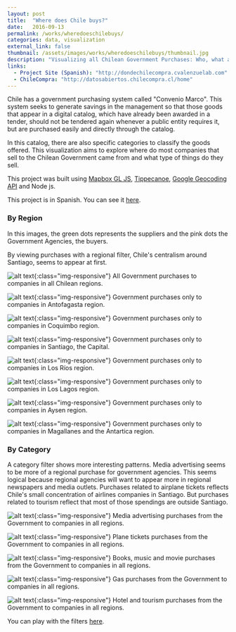 ```yaml
---
layout: post
title:  "Where does Chile buys?"
date:   2016-09-13
permalink: /works/wheredoeschilebuys/
categories: data, visualization
external_link: false
thumbnail: /assets/images/works/wheredoeschilebuys/thumbnail.jpg
description: "Visualizing all Chilean Government Purchases: Who, what and where it buys?"
links:
  - Project Site (Spanish): "http://dondechilecompra.cvalenzuelab.com"
  - ChileCompra: "http://datosabiertos.chilecompra.cl/home"
---
```


Chile has a government purchasing system called "Convenio Marco".
This system seeks to generate savings in the management so that those goods that appear in a digital catalog, which have already been awarded in a tender, should not be tendered again whenever a public entity requires it, but are purchased easily and directly through the catalog.

In this catalog, there are also specific categories to classify the goods offered. This visualization aims to explore where do most companies that sell to the Chilean Government came from and what type of things do they sell.

This project was built using [Mapbox GL JS](https://www.mapbox.com/mapbox-gl-js/api/), [Tippecanoe](https://github.com/mapbox/tippecanoe), [Google Geocoding API](https://developers.google.com/maps/documentation/geocoding/start) and Node js.  

This project is in Spanish. You can see it [here](http://dondechilecompra.cvalenzuelab.com).

### By Region
In this images, the green dots represents the suppliers and the pink dots the Government Agencies, the buyers.

By viewing purchases with a regional filter, Chile's centralism around Santiago, seems to appear at first.

![alt text](/assets/images/works/wheredoeschilebuys/08wheredoeschilebuys.jpg "where does chile buys"){:class="img-responsive"}
All Government purchases to companies in all Chilean regions.

![alt text](/assets/images/works/wheredoeschilebuys/01wheredoeschilebuys.jpg "where does chile buys"){:class="img-responsive"}
Government purchases only to companies in Antofagasta region.

![alt text](/assets/images/works/wheredoeschilebuys/02wheredoeschilebuys.jpg "where does chile buys"){:class="img-responsive"}
Government purchases only to companies in Coquimbo region.

![alt text](/assets/images/works/wheredoeschilebuys/09wheredoeschilebuys.jpg "where does chile buys"){:class="img-responsive"}
Government purchases only to companies in Santiago, the Capital.

![alt text](/assets/images/works/wheredoeschilebuys/13wheredoeschilebuys.jpg "where does chile buys"){:class="img-responsive"}
Government purchases only to companies in Los Ríos region.

![alt text](/assets/images/works/wheredoeschilebuys/12wheredoeschilebuys.jpg "where does chile buys"){:class="img-responsive"}
Government purchases only to companies in Los Lagos region.

![alt text](/assets/images/works/wheredoeschilebuys/11wheredoeschilebuys.jpg "where does chile buys"){:class="img-responsive"}
Government purchases only to companies in Aysen region.

![alt text](/assets/images/works/wheredoeschilebuys/10wheredoeschilebuys.jpg "where does chile buys"){:class="img-responsive"}
Government purchases only to companies in Magallanes and the Antartica region.

### By Category
A category filter shows more interesting patterns. Media advertising seems to be more of a regional purchase for government agencies. This seems logical because regional agencies will want to appear more in regional newspapers and media outlets. Purchases related to airplane tickets reflects Chile's small concentration of airlines companies in Santiago. But purchases related to tourism reflect that most of those spendings are outside Santiago.

![alt text](/assets/images/works/wheredoeschilebuys/03wheredoeschilebuys.jpg "where does chile buys"){:class="img-responsive"}
Media advertising purchases from the Government to companies in all regions.

![alt text](/assets/images/works/wheredoeschilebuys/04wheredoeschilebuys.jpg "where does chile buys"){:class="img-responsive"}
Plane tickets purchases from the Government to companies in all regions.

![alt text](/assets/images/works/wheredoeschilebuys/05wheredoeschilebuys.jpg "where does chile buys"){:class="img-responsive"}
Books, music and movie purchases from the Government to companies in all regions.

![alt text](/assets/images/works/wheredoeschilebuys/06wheredoeschilebuys.jpg "where does chile buys"){:class="img-responsive"}
Gas purchases from the Government to companies in all regions.

![alt text](/assets/images/works/wheredoeschilebuys/07wheredoeschilebuys.jpg "where does chile buys"){:class="img-responsive"}
Hotel and tourism purchases from the Government to companies in all regions.

You can play with the filters [here](http://dondechilecompra.cvalenzuelab.com).
